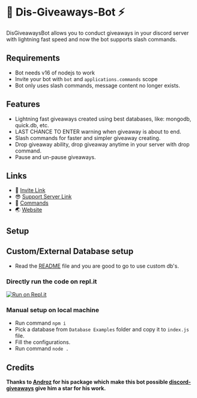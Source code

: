 # 🎁 Dis-Giveaways-Bot ⚡

DisGiveawaysBot allows you to conduct giveaways in your discord server with lightning fast speed and now the bot supports slash commands.

## Requirements

- Bot needs v16 of nodejs to work
- Invite your bot with `bot` and `applications.commands` scope
- Bot only uses slash commands, message content no longer exists.

## Features

- Lightning fast giveaways created using best databases, like: mongodb, quick.db, etc.
- LAST CHANCE TO ENTER warning when giveaway is about to end.
- Slash commands for faster and simpler giveaway creating.
- Drop giveaway ability, drop giveaway anytime in your server with drop command.
- Pause and un-pause giveaways.

## Links

- 🔗 [Invite Link](https://discord.com/api/oauth2/authorize?client_id=854736126229086218&permissions=8&scope=bot)
- 😎 [Support Server Link](https://discord.gg/teSVjNq6fd)
- 📃 [Commands](https://github.com/Zaid-maker/dis-giveaway-bot/blob/master/AVAILABLE_COMMANDS.md)
- 🌏 [Website](https://zaid-maker.github.io/givesawaysbot.github.io)

## Setup

## Custom/External Database setup

- Read the [README](Database%20Examples/README.md) file and you are good to go to use custom db's.

### Directly run the code on repl.it

[![Run on Repl.it](https://repl.it/badge/github/Zaid-maker/dis-giveaway-bot)](https://repl.it/github/Zaid-maker/dis-giveaway-bot)

### Manual setup on local machine

- Run command `npm i`
- Pick a database from `Database Examples` folder and copy it to `index.js` file.
- Fill the configurations.
- Run command `node .`

## Credits

**Thanks to [Androz](https://github.com/Androz2091) for his package which make this bot possible [discord-giveaways](https://www.npmjs.com/package/discord-giveaways) give him a star for his work.**
